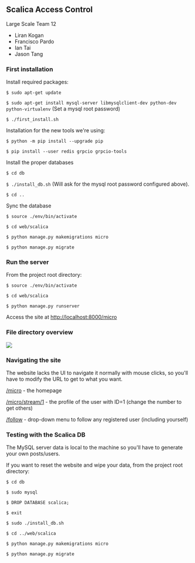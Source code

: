 ## Scalica Access Control

Large Scale Team 12

- Liran Kogan
- Francisco Pardo
- Ian Tai
- Jason Tang

### First installation

Install required packages:

`$ sudo apt-get update`

`$ sudo apt-get install mysql-server libmysqlclient-dev python-dev python-virtualenv`
(Set a mysql root password)

`$ ./first_install.sh`

Installation for the new tools we're using:

`$ python -m pip install --upgrade pip`

`$ pip install --user redis grpcio grpcio-tools`

Install the proper databases

`$ cd db`

`$ ./install_db.sh`
(Will ask for the mysql root password configured above).

`$ cd ..`

Sync the database

`$ source ./env/bin/activate`

`$ cd web/scalica`

`$ python manage.py makemigrations micro`

`$ python manage.py migrate`

### Run the server
From the project root directory:

`$ source ./env/bin/activate`

`$ cd web/scalica`

`$ python manage.py runserver`

Access the site at <http://localhost:8000/micro>

### File directory overview

![](http://i.imgur.com/PY6ziB9.png)

### Navigating the site

The website lacks the UI to navigate it normally with mouse clicks, so you'll have to modify the URL to get to what you want.

[/micro](http://localhost:8000/micro/) - the homepage

[/micro/stream/1](http://localhost:8000/micro/stream/1/) - the profile of the user with ID=1 (change the number to get others)

[/follow](http://localhost:8000/micro/follow/) - drop-down menu to follow any registered user (including yourself)

### Testing with the Scalica DB

The MySQL server data is local to the machine so you'll have to generate your own posts/users.

If you want to reset the website and wipe your data, from the project root directory:

`$ cd db`

`$ sudo mysql`

`$ DROP DATABASE scalica;`

`$ exit`

`$ sudo ./install_db.sh`

`$ cd ../web/scalica`

`$ python manage.py makemigrations micro`

`$ python manage.py migrate`